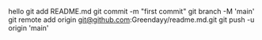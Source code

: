hello git add README.md
git commit -m "first commit"
git branch -M 'main'
git remote add origin git@github.com:Greendayy/readme.md.git
git push -u origin 'main'

